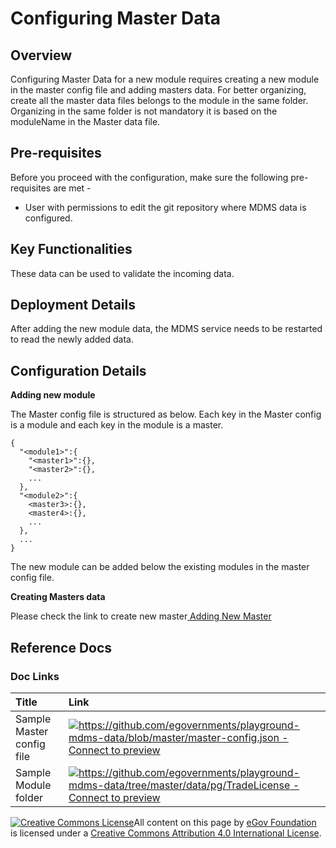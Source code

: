# Configuring Master Data

## Overview

Configuring Master Data for a new module requires creating a new module in the master config file and adding masters data. For better organizing, create all the master data files belongs to the module in the same folder. Organizing in the same folder is not mandatory it is based on the moduleName in the Master data file.

## Pre-requisites

Before you proceed with the configuration, make sure the following pre-requisites are met -

* User with permissions to edit the git repository where MDMS data is configured.

## Key Functionalities

These data can be used to validate the incoming data.

## Deployment Details

After adding the new module data, the MDMS service needs to be restarted to read the newly added data.

## Configuration Details

**Adding new module**

The Master config file is structured as below. Each key in the Master config is a module and each key in the module is a master.

```text
{
  "<module1>":{
    "<master1>":{},
    "<master2>":{},
    ...
  },
  "<module2>":{
    <master3>:{},
    <master4>:{},
    ...
  },
  ...
}
```

The new module can be added below the existing modules in the master config file.

**Creating Masters data**

Please check the link to create new master[ Adding New Master](https://digit-discuss.atlassian.net/wiki/spaces/DD/pages/644874241/Adding+New+Master)

## Reference Docs

### Doc Links

| **Title** | **Link** |
| :--- | :--- |
| Sample Master config file | [![](https://github.githubassets.com/favicon.ico)https://github.com/egovernments/playground-mdms-data/blob/master/master-config.json - Connect to preview](https://github.com/egovernments/playground-mdms-data/blob/master/master-config.json) |
| Sample Module folder | [![](https://github.githubassets.com/favicon.ico)https://github.com/egovernments/playground-mdms-data/tree/master/data/pg/TradeLicense - Connect to preview](https://github.com/egovernments/playground-mdms-data/tree/master/data/pg/TradeLicense) |

[![Creative Commons License](https://i.creativecommons.org/l/by/4.0/80x15.png)](http://creativecommons.org/licenses/by/4.0/)All content on this page by [eGov Foundation ](https://egov.org.in/)is licensed under a [Creative Commons Attribution 4.0 International License](http://creativecommons.org/licenses/by/4.0/).

